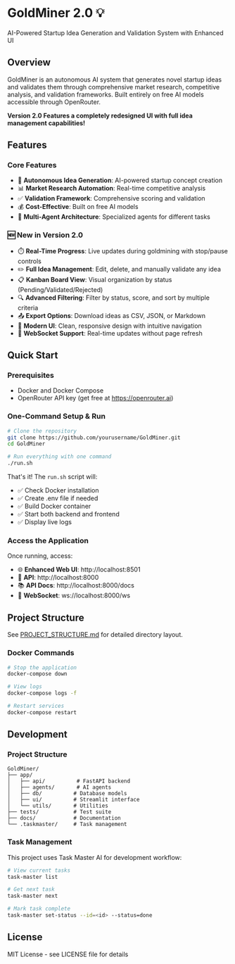 # GoldMiner 2.0 💡

AI-Powered Startup Idea Generation and Validation System with Enhanced UI

## Overview

GoldMiner is an autonomous AI system that generates novel startup ideas and validates them through comprehensive market research, competitive analysis, and validation frameworks. Built entirely on free AI models accessible through OpenRouter.

**Version 2.0 Features a completely redesigned UI with full idea management capabilities!**

## Features

### Core Features
- 🚀 **Autonomous Idea Generation**: AI-powered startup concept creation
- 📊 **Market Research Automation**: Real-time competitive analysis
- ✅ **Validation Framework**: Comprehensive scoring and validation
- 💰 **Cost-Effective**: Built on free AI models
- 🔄 **Multi-Agent Architecture**: Specialized agents for different tasks

### 🆕 New in Version 2.0
- ⏱️ **Real-Time Progress**: Live updates during goldmining with stop/pause controls
- ✏️ **Full Idea Management**: Edit, delete, and manually validate any idea
- 📋 **Kanban Board View**: Visual organization by status (Pending/Validated/Rejected)
- 🔍 **Advanced Filtering**: Filter by status, score, and sort by multiple criteria
- 📤 **Export Options**: Download ideas as CSV, JSON, or Markdown
- 🎨 **Modern UI**: Clean, responsive design with intuitive navigation
- 🔌 **WebSocket Support**: Real-time updates without page refresh

## Quick Start

### Prerequisites

- Docker and Docker Compose
- OpenRouter API key (get free at https://openrouter.ai)

### One-Command Setup & Run

```bash
# Clone the repository
git clone https://github.com/yourusername/GoldMiner.git
cd GoldMiner

# Run everything with one command
./run.sh
```

That's it! The `run.sh` script will:
- ✅ Check Docker installation
- ✅ Create .env file if needed
- ✅ Build Docker container
- ✅ Start both backend and frontend
- ✅ Display live logs

### Access the Application

Once running, access:
- 🌐 **Enhanced Web UI**: http://localhost:8501
- 📡 **API**: http://localhost:8000
- 📚 **API Docs**: http://localhost:8000/docs
- 🔌 **WebSocket**: ws://localhost:8000/ws

## Project Structure

See [PROJECT_STRUCTURE.md](PROJECT_STRUCTURE.md) for detailed directory layout.

### Docker Commands

```bash
# Stop the application
docker-compose down

# View logs
docker-compose logs -f

# Restart services
docker-compose restart
```

## Development

### Project Structure

```
GoldMiner/
├── app/
│   ├── api/          # FastAPI backend
│   ├── agents/       # AI agents
│   ├── db/          # Database models
│   ├── ui/          # Streamlit interface
│   └── utils/       # Utilities
├── tests/           # Test suite
├── docs/            # Documentation
└── .taskmaster/     # Task management
```

### Task Management

This project uses Task Master AI for development workflow:

```bash
# View current tasks
task-master list

# Get next task
task-master next

# Mark task complete
task-master set-status --id=<id> --status=done
```

## License

MIT License - see LICENSE file for details
